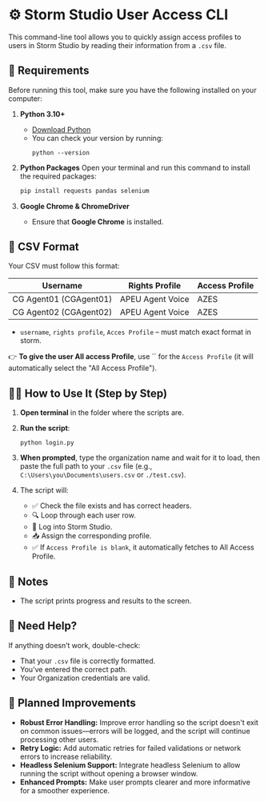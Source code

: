 # ⚙️ Storm Studio User Access CLI

This command-line tool allows you to quickly assign access profiles to users in Storm Studio by reading their information from a `.csv` file. 

## 🧰 Requirements

Before running this tool, make sure you have the following installed on your computer:

1. **Python 3.10+**
   - [Download Python](https://www.python.org/downloads/)
   - You can check your version by running:
     ```
     python --version
     ```

2. **Python Packages**
   Open your terminal and run this command to install the required packages:
   ```bash
   pip install requests pandas selenium
   ```
3. **Google Chrome & ChromeDriver**
   - Ensure that **Google Chrome** is installed.

## 📄 CSV Format

Your CSV must follow this format:

| Username           | Rights Profile      | Access Profile |
|--------------------|--------|------------|
| CG Agent01 (CGAgent01)  | APEU Agent Voice | AZES |
| CG Agent02 (CGAgent02)  | APEU Agent Voice | AZES |

- `username`, `rights profile`, `Acces Profile` – must match exact format in storm.

👉 **To give the user All access Profile**, use `` for the `Access Profile` (it will automatically select the "All Access Profile").

## 🧑‍💻 How to Use It (Step by Step)

1. **Open terminal** in the folder where the scripts are.
2. **Run the script**:
   ```
   python login.py
   ```

3. **When prompted**, type the organization name and wait for it to load, then paste the full path to your `.csv` file (e.g., `C:\Users\you\Documents\users.csv` or `./test.csv`).
4. The script will:
   - ✅ Check the file exists and has correct headers.
   - 🔍 Loop through each user row.
   - 🔐 Log into Storm Studio.
   - 📥 Assign the corresponding profile.
   - ✅ If `Access Profile is blank`, it automatically fetches to All Access Profile.

## 📌 Notes

- The script prints progress and results to the screen.

## 🙋 Need Help?

If anything doesn’t work, double-check:
- That your `.csv` file is correctly formatted.
- You’ve entered the correct path.
- Your Organization credentials are valid.

## 🚧 Planned Improvements

- **Robust Error Handling:** Improve error handling so the script doesn't exit on common issues—errors will be logged, and the script will continue processing other users.
- **Retry Logic:** Add automatic retries for failed validations or network errors to increase reliability.
- **Headless Selenium Support:** Integrate headless Selenium to allow running the script without opening a browser window.
- **Enhanced Prompts:** Make user prompts clearer and more informative for a smoother experience.